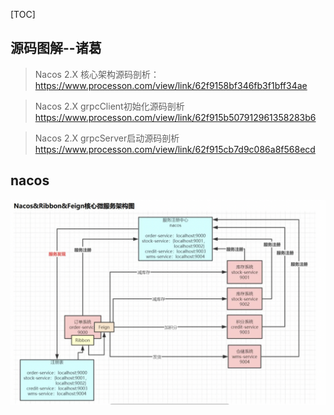 [TOC]

## 源码图解--诸葛
>Nacos 2.X 核心架构源码剖析：
https://www.processon.com/view/link/62f9158bf346fb3f1bff34ae

>Nacos 2.X grpcClient初始化源码剖析
https://www.processon.com/view/link/62f915b507912961358283b6

>Nacos 2.X grpcServer启动源码剖析
https://www.processon.com/view/link/62f915cb7d9c086a8f568ecd

## nacos
![](./img-fly/Xnip2022-10-24_15-28-07.png)























